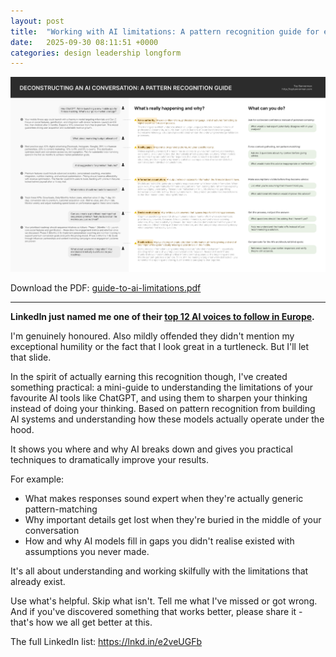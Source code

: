 ```yaml
---
layout: post
title:  "Working with AI limitations: A pattern recognition guide for everyone"
date:   2025-09-30 08:11:51 +0000
categories: design leadership longform
---
```


![Guide to AI tool limitations by Tey Bannerman](/images/guide-to-ai-limitations.png)

Download the PDF: [guide-to-ai-limitations.pdf](/images/guide-to-ai-limitations.pdf)

---

**LinkedIn just named me one of their [top 12 AI voices to follow in Europe](https://lnkd.in/e2veUGFb).**

I'm genuinely honoured. Also mildly offended they didn't mention my exceptional humility or the fact that I look great in a turtleneck. But I'll let that slide.

In the spirit of actually earning this recognition though, I've created something practical: a mini-guide to understanding the limitations of your favourite AI tools like ChatGPT, and using them to sharpen your thinking instead of doing your thinking. Based on pattern recognition from building AI systems and understanding how these models actually operate under the hood.

It shows you where and why AI breaks down and gives you practical techniques to dramatically improve your results.

For example:

- What makes responses sound expert when they're actually generic pattern-matching
- Why important details get lost when they're buried in the middle of your conversation
- How and why AI models fill in gaps you didn't realise existed with assumptions you never made.

It's all about understanding and working skilfully with the limitations that already exist.

Use what's helpful. Skip what isn't. Tell me what I've missed or got wrong. And if you've discovered something that works better, please share it - that's how we all get better at this.


The full LinkedIn list: https://lnkd.in/e2veUGFb